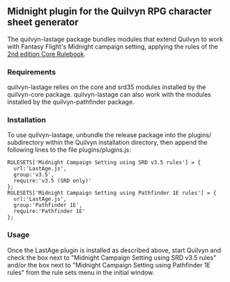 ## Midnight plugin for the Quilvyn RPG character sheet generator

The quilvyn-lastage package bundles modules that extend Quilvyn to work with
Fantasy Flight's Midnight campaign setting, applying the rules of the
<a href="https://www.drivethrurpg.com/product/2718/Midnight-2nd-Edition-Core-Rulebook">2nd edition Core Rulebook</a>.

### Requirements

quilvyn-lastage relies on the core and srd35 modules installed by the
quilvyn-core package. quilvyn-lastage can also work with the modules installed
by the quilvyn-pathfinder package.

### Installation

To use quilvyn-lastage, unbundle the release package into the plugins/
subdirectory within the Quilvyn installation directory, then append the
following lines to the file plugins/plugins.js:

    RULESETS['Midnight Campaign Setting using SRD v3.5 rules'] = {
      url:'LastAge.js',
      group:'v3.5',
      require:'v3.5 (SRD only)'
    };
    RULESETS['Midnight Campaign Setting using Pathfinder 1E rules'] = {
      url:'LastAge.js',
      group:'Pathfinder 1E',
      require:'Pathfinder 1E'
    };

### Usage

Once the LastAge plugin is installed as described above, start Quilvyn and
check the box next to "Midnight Campaign Setting using SRD v3.5 rules" and/or
the box next to "Midnight Campaign Setting using Pathfinder 1E rules" from the
rule sets menu in the initial window.
